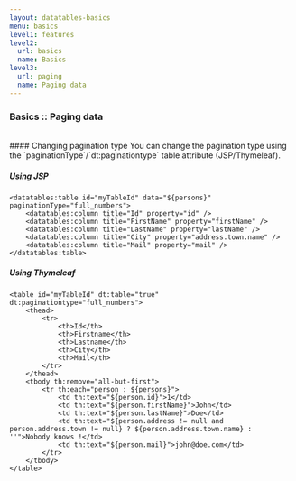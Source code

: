 ```yaml
---
layout: datatables-basics
menu: basics
level1: features
level2:
  url: basics
  name: Basics
level3:
  url: paging
  name: Paging data
---
```


### Basics :: Paging data

<br />
#### Changing pagination type
You can change the pagination type using the `paginationType`/`dt:paginationtype` table attribute (JSP/Thymeleaf).

##### Using JSP

    <datatables:table id="myTableId" data="${persons}" paginationType="full_numbers">
        <datatables:column title="Id" property="id" />
        <datatables:column title="FirstName" property="firstName" />
        <datatables:column title="LastName" property="lastName" />
        <datatables:column title="City" property="address.town.name" />
        <datatables:column title="Mail" property="mail" />
    </datatables:table>

##### Using Thymeleaf

    <table id="myTableId" dt:table="true" dt:paginationtype="full_numbers">
        <thead>
            <tr>
                <th>Id</th>
                <th>Firstname</th>
                <th>Lastname</th>
                <th>City</th>
                <th>Mail</th>
            </tr>
        </thead>
        <tbody th:remove="all-but-first">
            <tr th:each="person : ${persons}">
                <td th:text="${person.id}">1</td>
                <td th:text="${person.firstName}">John</td>
                <td th:text="${person.lastName}">Doe</td>
                <td th:text="${person.address != null and person.address.town != null} ? ${person.address.town.name} : ''">Nobody knows !</td>
                <td th:text="${person.mail}">john@doe.com</td>
            </tr>
        </tbody>
    </table>
